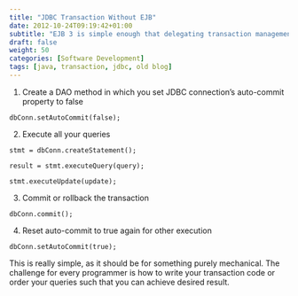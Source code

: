 ```yaml
---
title: "JDBC Transaction Without EJB"
date: 2012-10-24T09:19:42+01:00
subtitle: "EJB 3 is simple enough that delegating transaction management to it only cost little in creating and annotating an EJB business interface method. However, if you want to skip EJB altogether yet ensure all queries get executed inside a transaction, here’s a quick way"
draft: false
weight: 50
categories: [Software Development]
tags: [java, transaction, jdbc, old blog]
---
```



1. Create a DAO method in which you set JDBC connection’s auto-commit property to false

```
dbConn.setAutoCommit(false);
```


2. Execute all your queries

```
stmt = dbConn.createStatement();

result = stmt.executeQuery(query);

stmt.executeUpdate(update);
```

3. Commit or rollback the transaction

```
dbConn.commit();
```

4. Reset auto-commit to true again for other execution

```
dbConn.setAutoCommit(true);
```
 

This is really simple, as it should be for something purely mechanical. The challenge for every programmer is how to write your transaction code or order your queries such that you can achieve desired result.